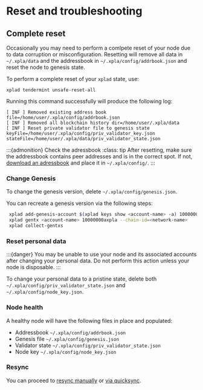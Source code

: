 # Reset and troubleshooting

## Complete reset

Occasionally you may need to perform a comlpete reset of your node due to data corruption or misconfiguration. Resetting will remove all data in `~/.xpla/data` and the addressbook in `~/.xpla/config/addrbook.json` and reset the node to genesis state.

To perform a complete reset of your `xplad` state, use:

```
xplad tendermint unsafe-reset-all
```

Running this command successfully will produce the following log:

```
[ INF ] Removed existing address book file=/home/user/.xpla/config/addrbook.json
[ INF ] Removed all blockchain history dir=/home/user/.xpla/data
[ INF ] Reset private validator file to genesis state keyFile=/home/user/.xpla/config/priv_validator_key.json stateFile=/home/user/.xpla/data/priv_validator_state.json
```

:::{admonition} Check the adressbook
:class: tip
After resetting, make sure the addressbook contains peer addresses and is in the correct spot. If not, [download an adressbook](/join-a-network.md#1-select-a-network) and place it in `~/.xpla/config/`.
:::

### Change Genesis

To change the genesis version, delete `~/.xpla/config/genesis.json`.

You can recreate a genesis version via the following steps:

```bash
 xplad add-genesis-account $(xplad keys show <account-name> -a) 100000000axpla,1000usd
 xplad gentx <account-name> 10000000axpla --chain-id=<network-name>
 xplad collect-gentxs
```

### Reset personal data

:::{danger}
You may be unable to use your node and its associated accounts after changing your personal data. Do not perform this action unless your node is disposable.
:::

To change your personal data to a pristine state, delete both `~/.xpla/config/priv_validator_state.json` and `~/.xpla/config/node_key.json`.

### Node health

A healthy node will have the following files in place and populated:

- Addressbook `~/.xpla/config/addrbook.json`
- Genesis file `~/.xpla/config/genesis.json`
- Validator state `~/.xpla/config/priv_validator_state.json`
- Node key `~/.xpla/config/node_key.json`

### Resync

You can proceed to [resync manually](sync.md) or [via quicksync](sync.md#quicksync).
